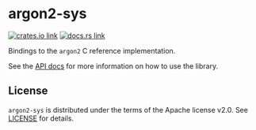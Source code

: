 # argon2-sys

[![crates.io link][cratesio-badge]][cratesio-crate] [![docs.rs link][docsrs-badge]][docsrs-crate]

Bindings to the `argon2` C reference implementation.

See the [API docs][docsrs-crate] for more information on how to use the library.

## License

`argon2-sys` is distributed under the terms of the Apache license v2.0. See [LICENSE](LICENSE) for details.

[cratesio-crate]: https://crates.io/crates/argon2-sys
[cratesio-badge]: https://img.shields.io/crates/v/argon2-sys
[docsrs-crate]: https://docs.rs/argon2-sys
[docsrs-badge]: https://docs.rs/argon2-sys/badge.svg

